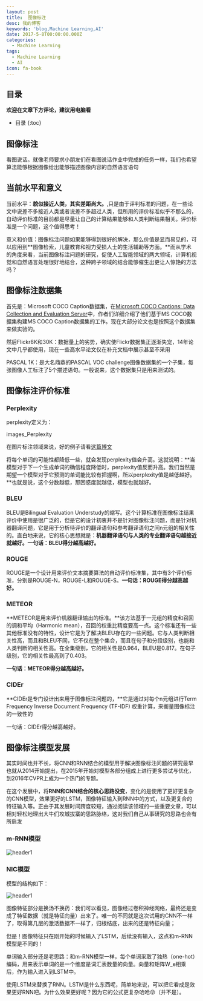 ```yaml
---
layout: post
title:  图像标注
desc: 我的博客
keywords: 'blog,Machine Learning,AI'
date: 2017-5-8T00:00:00.000Z
categories:
  - Machine Learning
tags:
  - Machine Learning
  - AI
icon: fa-book
---
```



## 目录
**欢迎在文章下方评论，建议用电脑看**

* 目录
{:toc}

## 图像标注


看图说话。就像老师要求小朋友们在看图说话作业中完成的任务一样，我们也希望算法能够根据图像给出能够描述图像内容的自然语言语句

## 当前水平和意义

当前水平：**貌似接近人类，其实差距尚大。**,只是由于评判标准的问题，在一些论文中说差不多接近人类或者说差不多超过人类，但所用的评价标准似乎不那么的，自动评价标准的目前都是尽量让自己的计算结果能够和人类判断结果相关。评价标准是一个问题，这个值得思考！

意义和价值：图像标注问题如果能够得到很好的解决，那么价值是显而易见的，可以应用到**图像检索，儿童教育和视力受损人士的生活辅助等方面。**而从学术的角度来看，当前图像标注问题的研究，促使人工智能领域的两大领域，计算机视觉和自然语言处理很好地结合，这种跨子领域的结合能够催生出更让人惊艳的方法吗？

## 图像标注数据集

首先是：Microsoft COCO Caption数据集，在[Microsoft COCO Captions: Data Collection and Evaluation Server](https://arxiv.org/abs/1504.00325)中，作者们详细介绍了他们基于MS COCO数据集构建MS COCO Caption数据集的工作。现在大部分论文也是按照这个数据集来做实验的。

然后Flickr8K和30K：数据量上的劣势，确实使Flickr数据集正逐渐失宠，14年论文中几乎都使用，现在一些高水平论文仅在补充文档中展示甚至不采用


PASCAL 1K：是大名鼎鼎的PASCAL VOC challenge图像数据集的一个子集，每张图像人工标注了5个描述语句。一般说来，这个数据集只是用来测试的。


## 图像标注评价标准


### Perplexity

perplexity定义为：

images_Perplexity

在图片标注领域来说，好的例子请看[这篇博文](https://zhuanlan.zhihu.com/p/22408033)

将每个单词的可能性都降低一些，就会发现perplexity值会升高。这就说明：**当模型对于下一个生成单词的确信程度降低时，perplexity值反而升高。我们当然是期望一个模型对于它预测的单词能比较有把握啊，所以perplexity值是越低越好。**也就是说，这个分数越低，那困惑度就越低，模型也就越好。


### BLEU

BLEU是Bilingual Evaluation Understudy的缩写。这个计算标准在图像标注结果评价中使用是很广泛的，但是它的设计初衷并不是针对图像标注问题，而是针对机器翻译问题，它是用于分析待评价的翻译语句和参考翻译语句之间n元组的相关性的。直白地来说，它的核心思想就是：**机器翻译语句与人类的专业翻译语句越接近就越好。一句话：BLEU得分越高越好。**

### ROUGE

ROUGE是一个设计用来评价文本摘要算法的自动评价标准集，其中有3个评价标准，分别是ROUGE-N，ROUGE-L和ROUGE-S。**一句话：ROUGE得分越高越好。**

### METEOR

**METEOR是用来评价机器翻译输出的标准。**该方法基于一元组的精度和召回的调和平均（Harmonic mean），召回的权重比精度要高一点。这个标准还有一些其他标准没有的特性，设计它是为了解决BLEU存在的一些问题。它与人类判断相关性高，而且和BLEU不同，它不仅在整个集合，而且在句子和分段级别，也能和人类判断的相关性高。在全集级别，它的相关性是0.964，BLEU是0.817。在句子级别，它的相关性最高到了0.403。

**一句话：METEOR得分越高越好。**

### CIDEr

**CIDEr是专门设计出来用于图像标注问题的，**它是通过对每个n元组进行Term Frequency Inverse Document Frequency (TF-IDF) 权重计算，来衡量图像标注的一致性的

一句话：CIDEr得分越高越好。

## 图像标注模型发展

其实时间也并不长，将CNN和RNN结合的模型用于解决图像标注问题的研究最早也就从2014开始提出，在2015年开始对模型各部分组成上进行更多尝试与优化，到2016年CVPR上成为一个热门的专题。

在这个发展中，将**RNN和CNN结合的核心思路没变**，变化的是使用了更好更复杂的CNN模型，效果更好的LSTM，图像特征输入到RNN中的方式，以及更复合的特征输入等。正由于其发展时间跨度较短，通过阅读该领域的一些重要文章，可以相对轻松地理出大牛们攻城拔寨的思路脉络，这对我们自己从事研究的思路也会有所启发

### m-RNN模型

<img src="{{ site.img_path }}/Machine Learning/images_caption1.png" alt="header1" style="height:auto!important;width:auto%;max-width:1020px;"/>

### NIC模型

模型的结构如下：

<img src="{{ site.img_path }}/Machine Learning/images_caption.png" alt="header1" style="height:auto!important;width:auto%;max-width:1020px;"/>

图像特征部分是换汤不换药：我们可以看见，图像经过卷积神经网络，最终还是变成了特征数据（就是特征向量）出来了。唯一的不同就是这次试用的CNN不一样了，取得第几层的激活数据不一样了，归根结底，出来的还是特征向量；

但是！图像特征只在刚开始的时候输入了LSTM，后续没有输入，这点和m-RNN模型是不同的！

单词输入部分还是老思路：和m-RNN模型一样，每个单词采取了独热（one-hot）编码，用来表示单词的是一个维度是词汇表数量的向量。向量和矩阵W_e相乘后，作为输入进入到LSTM中。

使用LSTM来替换了RNN。LSTM是什么东西呢，简单地来说，可以把它看成是效果更好RNN吧。为什么效果更好呢？因为它的公式更复杂哈哈😝（并不是）。































